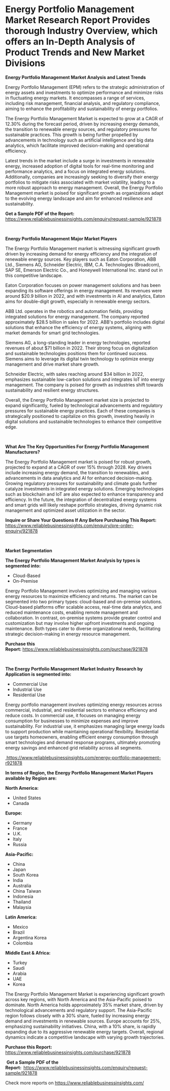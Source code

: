<p><h1>Energy Portfolio Management Market Research Report Provides thorough Industry Overview, which offers an In-Depth Analysis of Product Trends and New Market Divisions</h1></p><p><strong>Energy Portfolio Management Market Analysis and Latest Trends</strong></p>
<p><p>Energy Portfolio Management (EPM) refers to the strategic administration of energy assets and investments to optimize performance and minimize risks in fluctuating energy markets. It encompasses a range of services, including risk management, financial analysis, and regulatory compliance, aiming to enhance the profitability and sustainability of energy portfolios. </p><p>The Energy Portfolio Management Market is expected to grow at a CAGR of 12.30% during the forecast period, driven by increasing energy demands, the transition to renewable energy sources, and regulatory pressures for sustainable practices. This growth is being further propelled by advancements in technology such as artificial intelligence and big data analytics, which facilitate improved decision-making and operational efficiency.</p><p>Latest trends in the market include a surge in investments in renewable energy, increased adoption of digital tools for real-time monitoring and performance analytics, and a focus on integrated energy solutions. Additionally, companies are increasingly seeking to diversify their energy portfolios to mitigate risks associated with market volatility, leading to a more robust approach to energy management. Overall, the Energy Portfolio Management market is poised for significant growth as organizations adapt to the evolving energy landscape and aim for enhanced resilience and sustainability.</p></p>
<p><strong>Get a Sample PDF of the Report:&nbsp;</strong> <a href="https://www.reliablebusinessinsights.com/enquiry/request-sample/921878?utm_campaign=2983&utm_medium=2&utm_source=Github&utm_content=ia&utm_term=05032025&utm_id=energy-portfolio-management">https://www.reliablebusinessinsights.com/enquiry/request-sample/921878</a></p>
<p>&nbsp;</p>
<p><strong>Energy Portfolio Management Major Market Players</strong></p>
<p><p>The Energy Portfolio Management market is witnessing significant growth driven by increasing demand for energy efficiency and the integration of renewable energy sources. Key players such as Eaton Corporation, ABB Ltd., Siemens AG, Schneider Electric, IBM, C.A. Technologies (Broadcom), SAP SE, Emerson Electric Co., and Honeywell International Inc. stand out in this competitive landscape.</p><p>Eaton Corporation focuses on power management solutions and has been expanding its software offerings in energy management. Its revenues were around $20.9 billion in 2022, and with investments in AI and analytics, Eaton aims for double-digit growth, especially in renewable energy sectors.</p><p>ABB Ltd. operates in the robotics and automation fields, providing integrated solutions for energy management. The company reported approximately $28.5 billion in sales for 2022. ABB's portfolio includes digital solutions that enhance the efficiency of energy systems, aligning with market demands for smart grid technologies.</p><p>Siemens AG, a long-standing leader in energy technologies, reported revenues of about $71 billion in 2022. Their strong focus on digitalization and sustainable technologies positions them for continued success. Siemens aims to leverage its digital twin technology to optimize energy management and drive market share growth.</p><p>Schneider Electric, with sales reaching around $34 billion in 2022, emphasizes sustainable low-carbon solutions and integrates IoT into energy management. The company is poised for growth as industries shift towards sustainability and resilient energy structures.</p><p>Overall, the Energy Portfolio Management market size is projected to expand significantly, fueled by technological advancements and regulatory pressures for sustainable energy practices. Each of these companies is strategically positioned to capitalize on this growth, investing heavily in digital solutions and sustainable technologies to enhance their competitive edge.</p></p>
<p>&nbsp;</p>
<p><strong>What Are The Key Opportunities For Energy Portfolio Management Manufacturers?</strong></p>
<p><p>The Energy Portfolio Management market is poised for robust growth, projected to expand at a CAGR of over 15% through 2028. Key drivers include increasing energy demand, the transition to renewables, and advancements in data analytics and AI for enhanced decision-making. Growing regulatory pressures for sustainability and climate goals further catalyze investments in integrated energy solutions. Emerging technologies such as blockchain and IoT are also expected to enhance transparency and efficiency. In the future, the integration of decentralized energy systems and smart grids will likely reshape portfolio strategies, driving dynamic risk management and optimized asset utilization in the sector.</p></p>
<p><strong>Inquire or Share Your Questions If Any Before Purchasing This Report:</strong> <a href="https://www.reliablebusinessinsights.com/enquiry/pre-order-enquiry/921878?utm_campaign=2983&utm_medium=2&utm_source=Github&utm_content=ia&utm_term=05032025&utm_id=energy-portfolio-management">https://www.reliablebusinessinsights.com/enquiry/pre-order-enquiry/921878</a></p>
<p>&nbsp;</p>
<p><strong>Market Segmentation</strong></p>
<p><strong>The Energy Portfolio Management Market Analysis by types is segmented into:</strong></p>
<p><ul><li>Cloud-Based</li><li>On-Premise</li></ul></p>
<p><p>Energy Portfolio Management involves optimizing and managing various energy resources to maximize efficiency and returns. The market can be segmented into two primary types: cloud-based and on-premise solutions. Cloud-based platforms offer scalable access, real-time data analytics, and reduced maintenance costs, enabling remote management and collaboration. In contrast, on-premise systems provide greater control and customization but may involve higher upfront investments and ongoing maintenance. Both types cater to diverse organizational needs, facilitating strategic decision-making in energy resource management.</p></p>
<p><strong>Purchase this Report:&nbsp;</strong><a href="https://www.reliablebusinessinsights.com/purchase/921878?utm_campaign=2983&utm_medium=2&utm_source=Github&utm_content=ia&utm_term=05032025&utm_id=energy-portfolio-management">https://www.reliablebusinessinsights.com/purchase/921878</a></p>
<p>&nbsp;</p>
<p><strong>The Energy Portfolio Management Market Industry Research by Application is segmented into:</strong></p>
<p><ul><li>Commercial Use</li><li>Industrial Use</li><li>Residential Use</li></ul></p>
<p><p>Energy portfolio management involves optimizing energy resources across commercial, industrial, and residential sectors to enhance efficiency and reduce costs. In commercial use, it focuses on managing energy consumption for businesses to minimize expenses and improve sustainability. For industrial use, it emphasizes managing large energy loads to support production while maintaining operational flexibility. Residential use targets homeowners, enabling efficient energy consumption through smart technologies and demand response programs, ultimately promoting energy savings and enhanced grid reliability across all segments.</p></p>
<p><a href="https://www.reliablebusinessinsights.com/energy-portfolio-management-r921878?utm_campaign=2983&utm_medium=2&utm_source=Github&utm_content=ia&utm_term=05032025&utm_id=energy-portfolio-management">&nbsp;https://www.reliablebusinessinsights.com/energy-portfolio-management-r921878</a></p>
<p><strong>In terms of Region, the Energy Portfolio Management Market Players available by Region are:</strong></p>
<p>
    <p> <strong> North America: </strong>
        <ul>
            <li>United States</li>
            <li>Canada</li>
        </ul>
        </p> 
    <p> <strong> Europe: </strong>
        <ul>
            <li>Germany</li>
            <li>France</li>
            <li>U.K.</li>
            <li>Italy</li>
            <li>Russia</li>
        </ul>
        </p> 
    <p> <strong> Asia-Pacific: </strong>
        <ul>
            <li>China</li>
            <li>Japan</li>
            <li>South Korea</li>
            <li>India</li>
            <li>Australia</li>
            <li>China Taiwan</li>
            <li>Indonesia</li>
            <li>Thailand</li>
            <li>Malaysia</li>
        </ul>
        </p> 
    <p> <strong> Latin America: </strong>
        <ul>
            <li>Mexico</li>
            <li>Brazil</li>
            <li>Argentina Korea</li>
            <li>Colombia</li>
        </ul>
        </p> 
    <p> <strong> Middle East & Africa: </strong>
        <ul>
            <li>Turkey</li>
            <li>Saudi</li>
            <li>Arabia</li>
            <li>UAE</li>
            <li>Korea</li>
        </ul>
    </p>
    </p>
<p><p>The Energy Portfolio Management Market is experiencing significant growth across key regions, with North America and the Asia-Pacific poised to dominate. North America holds approximately 35% market share, driven by technological advancements and regulatory support. The Asia-Pacific region follows closely with a 30% share, fueled by increasing energy demand and investments in renewable sources. Europe accounts for 25%, emphasizing sustainability initiatives. China, with a 10% share, is rapidly expanding due to its aggressive renewable energy targets. Overall, regional dynamics indicate a competitive landscape with varying growth trajectories.</p></p>
<p><strong>Purchase this Report: </strong><a href="https://www.reliablebusinessinsights.com/purchase/921878?utm_campaign=2983&utm_medium=2&utm_source=Github&utm_content=ia&utm_term=05032025&utm_id=energy-portfolio-management">https://www.reliablebusinessinsights.com/purchase/921878</a></p>
<p>&nbsp;<strong>Get a Sample PDF of the Report:&nbsp;&nbsp;</strong><a href="https://www.reliablebusinessinsights.com/enquiry/request-sample/921878?utm_campaign=2983&utm_medium=2&utm_source=Github&utm_content=ia&utm_term=05032025&utm_id=energy-portfolio-management">https://www.reliablebusinessinsights.com/enquiry/request-sample/921878</a></p>
<p><strong></strong></p>
<p>Check more reports on <a href="https://www.reliablebusinessinsights.com/?utm_campaign=2983&utm_medium=2&utm_source=Github&utm_content=ia&utm_term=05032025&utm_id=energy-portfolio-management">https://www.reliablebusinessinsights.com/</a></p>